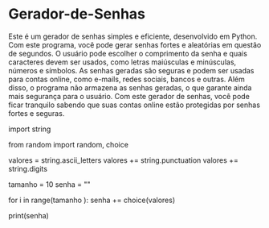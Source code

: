 # Gerador-de-Senhas
Este é um gerador de senhas simples e eficiente, desenvolvido em Python. Com este programa, você pode gerar senhas fortes e aleatórias em questão de segundos.
O usuário pode escolher o comprimento da senha e quais caracteres devem ser usados, como letras maiúsculas e minúsculas, números e símbolos. 
 As senhas geradas são seguras e podem ser usadas para contas online, como e-mails, redes sociais, bancos e outras. Além disso, o programa não armazena as senhas geradas, o que garante ainda mais segurança para o usuário. 
 Com este gerador de senhas, você pode ficar tranquilo sabendo que suas contas online estão protegidas por senhas fortes e seguras.
 
 
 
 
 
 import string

from random import random, choice

valores = string.ascii_letters 
valores += string.punctuation
valores += string.digits

tamanho = 10
senha = ""


for i in range(tamanho ):
    senha += choice(valores)

print(senha)
